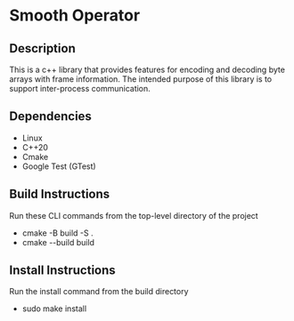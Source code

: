 # Smooth Operator

## Description

This is a c++ library that provides features for encoding and decoding byte arrays with frame information. The intended purpose of this library is to support inter-process communication.

## Dependencies

* Linux
* C++20
* Cmake
* Google Test (GTest)

## Build Instructions

Run these CLI commands from the top-level directory of the project

* cmake -B build -S .
* cmake --build build

## Install Instructions

Run the install command from the build directory

* sudo make install
